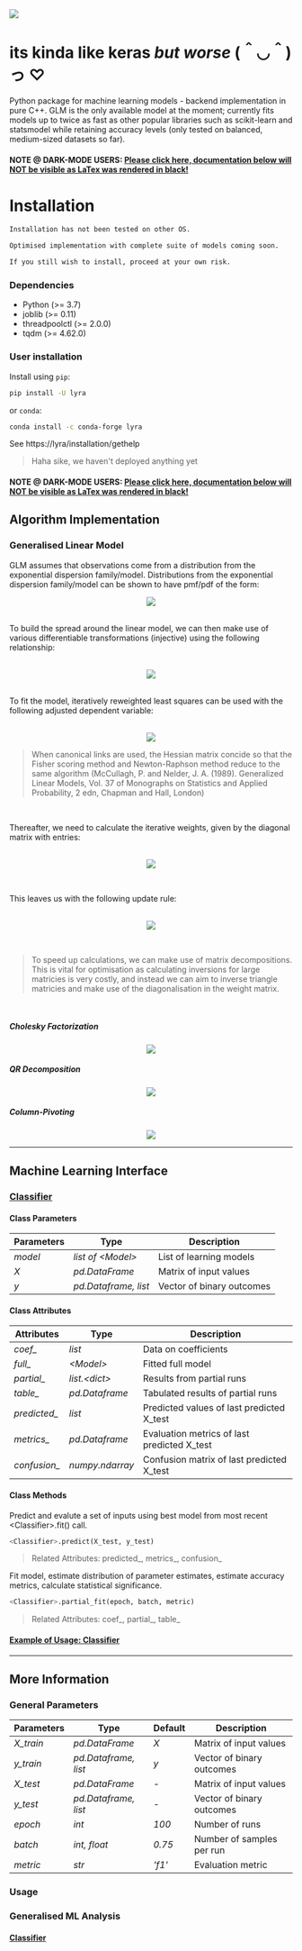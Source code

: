 <img src="https://github.com/print-hi/lyra-v.0.1/blob/main/lib/svg/LYRA-y.svg"> 

# its kinda like keras *but worse* (＾◡＾)っ ♡

Python package for machine learning models - backend implementation in pure C++. GLM is the only available model at the moment; currently fits models up to twice as fast as other popular libraries such as scikit-learn and statsmodel while retaining accuracy levels (only tested on balanced, medium-sized datasets so far).

#### **NOTE @ DARK-MODE USERS:** [Please click here, documentation below will NOT be visible as LaTex was rendered in black!](https://github.com/print-hi/lyra-v.0.1/blob/main/README.md)

# Installation

```bash
Installation has not been tested on other OS. 

Optimised implementation with complete suite of models coming soon.

If you still wish to install, proceed at your own risk.
```

### Dependencies

- Python (>= 3.7)
- joblib (>= 0.11)
- threadpoolctl (>= 2.0.0)
- tqdm (>= 4.62.0)

### User installation

Install using `pip`:
```bash
pip install -U lyra
```
or `conda`:
```bash
conda install -c conda-forge lyra
```
See https://lyra/installation/gethelp
    
> Haha sike, we haven't deployed anything yet

#### **NOTE @ DARK-MODE USERS:** [Please click here, documentation below will NOT be visible as LaTex was rendered in black!](https://github.com/print-hi/lyra-v.0.1/blob/main/README.md)

## Algorithm Implementation
### Generalised Linear Model

GLM assumes that observations come from a distribution from the exponential dispersion family/model. Distributions from the exponential dispersion family/model can be shown to have pmf/pdf of the form: &nbsp;
<p align="center">
<img src="https://latex.codecogs.com/svg.latex?%5Clarge%20%5Ctextit%7Bf%7D%28y_i%3B%20%5Ctheta_i%29%20%3D%20%5Cexp%20%5Cleft%5B%20%5Cdfrac%7By_i%20%5Ctheta_i%20-%20%5Ctextit%7Bb%7D%28%5Ctheta_i%29%7D%7B%5Ctextit%7Ba%7D_i%28%5Cphi%29%7D%20&plus;%20c%28y_i%3B%20%5Cphi%29%20%5Cright%5D" />
</p> <br />
To build the spread around the linear model, we can then make use of various differentiable transformations (injective) using the following relationship: <br/><br/>
<p align="center">
    <img src="https://latex.codecogs.com/svg.latex?%5Clarge%20%5Ceta_i%20%3D%20g%28%5Cmu_i%29%20%3D%20g%28%7B%5Cmathbf%7Bx%7D%7D_i%27%20%7B%20%5Cbeta%7D%29%20%3D%20g%28%5Cmathbb%7BE%7D%5B%7B%5Cmathbf%7BY%7D%7D%5D%29" />
</p> <br/>
To fit the model, iteratively reweighted least squares can be used with the following adjusted dependent variable: <br/><br/>
<p align="center">
    <img src="https://latex.codecogs.com/svg.latex?%5Clarge%20%5Ctextit%7Bz%7D_i%20%3D%20%5Ceta_i%20&plus;%20%28%7B%5Cmathbf%7By%7D%7D_i%20-%20%5Cmu_i%29%20%5Cdfrac%7Bd%20%5Ceta_i%7D%7Bd%5Cmu_i%7D" />
</p> 

> When canonical links are used, the Hessian matrix concide so that the Fisher scoring method and Newton-Raphson method reduce to the same algorithm (McCullagh, P. and Nelder, J. A. (1989). Generalized Linear Models, Vol. 37 of Monographs on Statistics and Applied Probability, 2 edn, Chapman and Hall, London)

<br/>

Thereafter, we need to calculate the iterative weights, given by the diagonal matrix with entries: <br/><br/>
<p align="center">
    <img src="https://latex.codecogs.com/svg.latex?%5Clarge%20%5Ctextit%7Bw%7D_i%20%3D%20%5Cdfrac%7B%5Cphi%20%5Ccdot%20b%5E%7B%27%27%7D%28%5Ctheta_i%29%7D%7B%5Ctextit%7Ba%7D_i%28%5Cphi%29%7D%20%5Ccdot%20%28%5Cdfrac%7Bd%20%5Ceta_i%7D%7Bd%5Cmu_i%7D%29%5E%7B-2%7D" />
</p><br/>

This leaves us with the following update rule: <br/><br/>
<p align="center">
    <img src="https://latex.codecogs.com/svg.latex?%5Clarge%20%5Cbeta%20%3D%20%28%7B%5Cmathbf%7BX%7D%7D%5E%7B%27%7D%20%7B%5Cmathbf%7BW%7D%7D%20%7B%5Cmathbf%7BX%7D%7D%29%5E%7B-1%7D%20%7B%5Cmathbf%7BX%7D%7D%5E%7B%27%7D%20%7B%5Cmathbf%7BW%7D%7D%20%7B%5Cmathbf%7Bz%7D%7D" />
</p><br/>

> To speed up calculations, we can make use of matrix decompositions. This is vital for optimisation as calculating inversions for large matricies is very costly, and instead we can aim to inverse triangle matricies and make use of the diagonalisation in the weight matrix. 

<br/>

##### Cholesky Factorization 

<p align="center">
    <img src="https://latex.codecogs.com/svg.latex?%5Clarge%20%7B%5Cmathcal%7BR%7D%7D%5E%7B%27%7D%7B%20%5Cmathcal%7BR%7D%7D%20%3A%3D%20%7B%5Cmathbf%7BX%7D%7D%5E%7B%27%7D%7B%5Cmathbf%7BW%7D%7D%7B%5Cmathbf%7BX%7D%7D%20%5Crightarrow%20%5Cbeta%20%3D%20%7B%20%5Cmathcal%7BR%7D%7D%5E%7B-1%7D%7B%20%5Cmathcal%7BR%7D%7D%20%5E%7B-%5Ctop%7D%20%7B%5Cmathbf%7BX%7D%7D%5E%7B%27%7D%20%7B%5Cmathbf%7BW%7D%7D%20%7B%5Cmathbf%7Bz%7D%7D" />
</p>

##### QR Decomposition

<p align="center">
    <img src="https://latex.codecogs.com/svg.latex?%5Clarge%20%7B%20%5Cmathcal%7BQ%7D%7D%7B%20%5Cmathcal%7BR%7D%7D%20%3A%3D%20%7B%5Cmathbf%7BW%7D%7D%5E%7B%5Cfrac%7B1%7D%7B2%7D%7D%7B%5Cmathbf%7BX%7D%7D%20%5Crightarrow%20%5Cbeta%20%3D%20%7B%20%5Cmathcal%7BR%7D%7D%5E%7B-1%7D%7B%20%5Cmathcal%7BQ%7D%7D%5E%7B%27%7D%20%7B%5Cmathbf%7BW%7D%7D%20%7B%5Cmathbf%7Bz%7D%7D" />
</p>

##### Column-Pivoting

<p align="center">
    <img src="https://latex.codecogs.com/svg.latex?%5Clarge%20%7B%5Cmathcal%7BQ%7D%7D%7B%20%5Cmathcal%7BR%7D%7D%7B%20%5Cmathcal%7BP%7D%7D%20%3A%3D%20%7B%5Cmathbf%7BX%7D%7D%7B%5Cmathbf%7BW%7D%7D%5E%7B%5Cfrac%7B1%7D%7B2%7D%7D%20%5Crightarrow%20%5Cbeta%20%3D%20%7B%20%5Cmathcal%7BP%7D%7D%7B%20%5Cmathcal%7BR%7D%7D%5E%7B-1%7D%7B%20%5Cmathcal%7BQ%7D%7D%5E%7B%27%7D%20%7B%5Cmathbf%7BW%7D%7D%20%7B%5Cmathbf%7Bz%7D%7D" />
</p>

-------------------------------------------

## Machine Learning Interface
### [Classifier](https://github.com/print-hi/lyra/blob/usage/usage/classifier.ipynb) <a name="classifier"></a>

#### Class Parameters

| Parameters | Type | Description |
| ---- | --- | --- |
| *model*  | *list of \<Model\>*  | List of learning models |
| *X*  | *pd.DataFrame*  | Matrix of input values |
| *y*  | *pd.Dataframe, list*   | Vector of binary outcomes |

#### Class Attributes

| Attributes | Type | Description |
| ---- | --- | --- |
| *coef_*  | *list*    | Data on coefficients |
| *full_*  | *\<Model\>*   | Fitted full model |
| *partial_*  | *list.\<dict\>*   | Results from partial runs |
| *table_*  | *pd.Dataframe*   | Tabulated results of partial runs |
| *predicted_*  | *list*  | Predicted values of last predicted X_test |
| *metrics_*  | *pd.Dataframe*  | Evaluation metrics of last predicted X_test |
| *confusion_*  | *numpy.ndarray*  | Confusion matrix of last predicted X_test |

#### Class Methods
Predict and evalute a set of inputs using best model from most recent \<Classifier\>.fit() call. 

```python     
<Classifier>.predict(X_test, y_test)
```
> Related Attributes: predicted_, metrics_, confusion_

Fit model, estimate distribution of parameter estimates, estimate accuracy metrics, calculate statistical significance.

```python 
<Classifier>.partial_fit(epoch, batch, metric) 
```
> Related Attributes: coef_, partial_, table_ 


#### [Example of Usage: Classifier](https://github.com/print-hi/lyra/blob/usage/usage/classifier.ipynb)

-------------------------------------------

## More Information
### General Parameters <a name="params"></a>

| Parameters | Type | Default | Description |
| ---- | --- | --- |  --- |
| *X_train*  | *pd.DataFrame* | *X*     | Matrix of input values|
| *y_train*  | *pd.Dataframe, list* | *y*   | Vector of binary outcomes |
| *X_test*  | *pd.DataFrame*   | - | Matrix of input values|
| *y_test*  | *pd.Dataframe, list*   | - | Vector of binary outcomes |
| *epoch*  | *int* | *100*    | Number of runs |
| *batch*  | *int, float* | *0.75*   | Number of samples per run |
| *metric*  | *str* | *'f1'*   | Evaluation metric |

### Usage
### Generalised ML Analysis
#### [Classifier](https://github.com/print-hi/lyra/blob/usage/usage/classifier.ipynb) <a name="classifier"></a>
